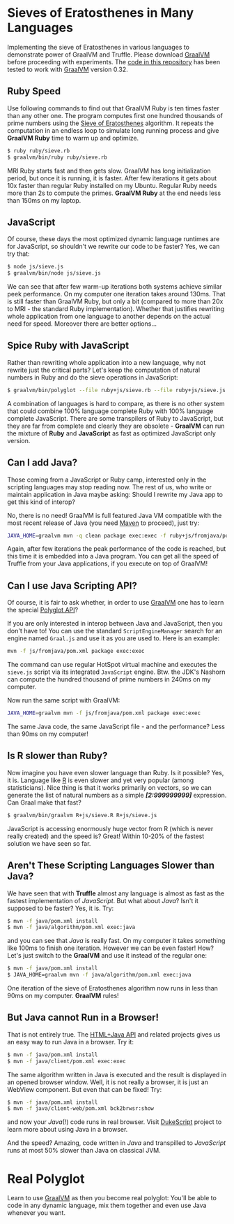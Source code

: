 # Sieves of Eratosthenes in Many Languages

Implementing the sieve of Eratosthenes in various languages to demonstrate
power of GraalVM and Truffle. Please download
[GraalVM](http://www.oracle.com/technetwork/oracle-labs/program-languages/overview/index.html)
before proceeding with experiments. The [code in this repository](https://github.com/jtulach/sieve/)
has been tested to work with [GraalVM](http://www.oracle.com/technetwork/oracle-labs/program-languages/overview/index.html)
version 0.32.

## Ruby Speed

Use following commands to find out that GraalVM Ruby is ten times faster than any other one.
The program computes first one hundred thousands of prime numbers using the
[Sieve of Eratosthenes](https://en.wikipedia.org/wiki/Sieve_of_Eratosthenes) algorithm.
It repeats the computation in an endless loop to simulate long running process
and give **GraalVM Ruby** time to warm up and optimize.

```bash
$ ruby ruby/sieve.rb
$ graalvm/bin/ruby ruby/sieve.rb
```

MRI Ruby starts fast and then gets slow. GraalVM has long initialization period,
but once it is running, it is faster. After few iterations it gets about 10x faster
than regular Ruby installed on my Ubuntu. Regular Ruby needs more than 2s to
compute the primes. **GraalVM Ruby** at the end needs less than 150ms on my laptop.

## JavaScript

Of course, these days the most optimized dynamic language runtimes are for JavaScript, so shouldn't we rewrite our code to be faster? Yes, we can try that:

```bash
$ node js/sieve.js
$ graalvm/bin/node js/sieve.js
```

We can see that after few warm-up iterations both systems achieve similar
peek performance. On my computer one iteration takes around 130ms.
That is still faster than GraalVM Ruby, but only a bit (compared to
more than 20x to MRI - the standard Ruby implementation). Whether that justifies
rewriting whole application from one language to another depends on the actual
need for speed. Moreover there are better options...

## Spice Ruby with JavaScript

Rather than rewriting whole application into a new language, why not rewrite
just the critical parts? Let's keep the computation of natural numbers in Ruby
and do the sieve operations in JavaScript:

```bash
$ graalvm/bin/polyglot --file ruby+js/sieve.rb --file ruby+js/sieve.js
```

A combination of languages is hard to compare, as there is no other system that
could combine 100% language complete Ruby with 100% language complete JavaScript.
There are some transpilers of Ruby to JavaScript, but they are far from complete
and clearly they are obsolete - **GraalVM** can run the mixture of **Ruby** and **JavaScript**
as fast as optimized JavaScript only version.

## Can I add Java?

Those coming from a JavaScript or Ruby camp, interested only in the scripting
languages may stop reading now. The rest of us, who write or maintain application
in Java maybe asking: Should I rewrite my Java app to get this kind of interop?

No, there is no need! GraalVM is full featured Java VM compatible with the
most recent release of Java (you need [Maven](http://maven.apache.org) to proceed),
just try:

```bash
JAVA_HOME=graalvm mvn -q clean package exec:exec -f ruby+js/fromjava/pom.xml
```

Again, after few iterations the peak performance of the code is reached, but
this time it is embedded into a Java program. You can get all the speed of
Truffle from your Java applications, if you execute on top of GraalVM!

## Can I use Java Scripting API?

Of course, it is fair to ask whether, in order to use
[GraalVM](http://www.oracle.com/technetwork/oracle-labs/program-languages/overview/index.html)
one has to learn the special [Polyglot API](http://www.graalvm.org/truffle/javadoc/org/graalvm/polyglot/package-summary.html)?

If you are only interested in interop between Java and JavaScript, then you
don't have to! You can use the standard `ScriptEngineManager` search for
an engine named `Graal.js` and use it as you are used to. Here is an example:
```bash
mvn -f js/fromjava/pom.xml package exec:exec
```
The command can use regular HotSpot virtual machine and executes the `sieve.js`
script via its integrated `JavaScript` engine. Btw. the JDK's Nashorn can
compute the hundred thousand of prime numbers in 240ms on my computer.

Now run the same script with GraalVM:
```bash
JAVA_HOME=graalvm mvn -f js/fromjava/pom.xml package exec:exec
```
The same Java code, the same JavaScript file - and the performance? Less than
90ms on my computer!

## Is R slower than Ruby?

Now imagine you have even slower language than Ruby. Is it possible? Yes,
it is. Language like [R](https://en.wikipedia.org/wiki/R_%28programming_language%29) is even slower and yet very popular
(among statisticians). Nice thing is that it works primarily on vectors, so
we can generate the list of natural numbers as a simple ***[2:999999999]***
expression. Can Graal make that fast?

```bash
$ graalvm/bin/graalvm R+js/sieve.R R+js/sieve.js
```

JavaScript is accessing enormously huge vector from R (which is never really
created) and the speed is? Great! Within 10-20% of the fastest solution we have seen so far.

## Aren't These Scripting Languages Slower than Java?

We have seen that with **Truffle** almost any language is almost as fast as the fastest
implementation of *JavaScript*. But what about *Java*? Isn't it supposed to be
faster? Yes, it is. Try:

```bash
$ mvn -f java/pom.xml install
$ mvn -f java/algorithm/pom.xml exec:java
```

and you can see that *Java* is really fast. On my computer it takes something
like 100ms to finish one iteration. However we can be even faster! How?
Let's just switch to the **GraalVM** and use it instead of the regular one:

```bash
$ mvn -f java/pom.xml install
$ JAVA_HOME=graalvm mvn -f java/algorithm/pom.xml exec:java
```

One iteration of the sieve of Eratosthenes algorithm now runs in less than
90ms on my computer. **GraalVM** rules!

## But Java cannot Run in a Browser!

That is not entirely true. The [HTML+Java API](http://bits.netbeans.org/html+java/) and related projects gives us an easy way to run Java in a browser. Try it:

```bash
$ mvn -f java/pom.xml install
$ mvn -f java/client/pom.xml exec:exec
```

The same algorithm written in Java is executed and the result is displayed in an opened browser window. Well, it is not really a browser, it is just an WebView component. But even that can be fixed! Try:

```bash
$ mvn -f java/pom.xml install
$ mvn -f java/client-web/pom.xml bck2brwsr:show
```

and now your *Java*(!) code runs in real browser. Visit [DukeScript](https://dukescript.com/) project to learn more about using Java in a browser.

And the speed? Amazing, code written in *Java* and transpilled to *JavaScript* runs at most 50% slower than Java on classical JVM. 

# Real Polyglot

Learn to use [GraalVM](http://www.oracle.com/technetwork/oracle-labs/program-languages/overview/index.html) as then you become real polyglot: You'll be able to code in any dynamic language, mix them together and even use Java whenever you want.
